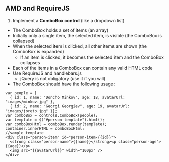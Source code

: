 ## AMD and RequireJS

1. Implement a **ComboBox control** (like a dropdown list)
 * The ComboBox holds a set of items (an array)
 * Initially only a single item, the selected item, is visible (the ComboBox is collapsed)
 * When the selected item is clicked, all other items are shown (the ComboBox is expanded)
   * If an item is clicked, it becomes the selected item and the ComboBox collapses
 * Each of the items in a ComboBox can contain any valid HTML code
 * Use RequireJS and handlebars.js
   * jQuery is not obligatory (use it if you will)
 * The ComboBox should have the following usage:
```
var people = [
  { id: 1, name: "Doncho Minkov", age: 18, avatarUrl: "images/minkov.jpg" }, 
  { id: 2, name: "Georgi Georgiev", age: 19, avatarUrl: "images/joreto.jpg" }];
var comboBox = controls.ComboBox(people);
var template = $("#person-template").html();
var comboBoxHtml = comboBox.render(template);
container.innerHTML = comboBoxHtml;
//sample template
<div class="person-item" id="person-item-{{id}}">
  <strong class="person-name">{{name}}</strong><p class="person-age">{{age}}</p>
  <img src="{{avatarUrl}}" width="100px" />
</div>
```